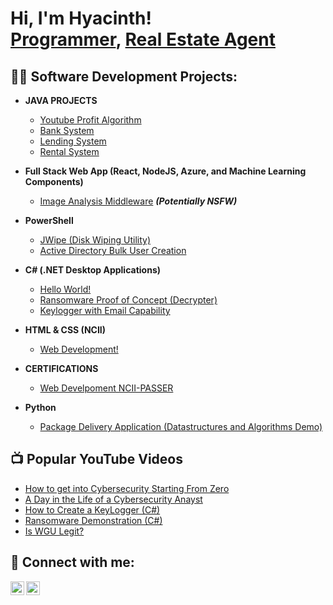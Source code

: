 <h1>Hi, I'm Hyacinth! <br/><a href="https://github.com/HycnthLfrnc">Programmer</a>, <a href="https://www.linkedin.com/in/lofranco-hyacinth-224684323/">Real Estate Agent</a> 

<h2>👨‍💻 Software Development Projects:</h2>

- <b>JAVA PROJECTS</b>
  - [Youtube Profit Algorithm ](https://github.com/joshmadakor1/Algorithms-Practice)
  - [Bank System](https://github.com/joshmadakor1/Algorithms-Practice)
  - [Lending System](https://github.com/joshmadakor1/Algorithms-Practice)
  - [Rental System](https://github.com/joshmadakor1/Algorithms-Practice)
- <b>Full Stack Web App (React, NodeJS, Azure, and Machine Learning Components)</b>
  - [Image Analysis Middleware](https://github.com/joshmadakor1/4chan-Image-Analysis-Middleware-C964) <b><i>(Potentially NSFW)</b></i>

- <b>PowerShell</b>
  - [JWipe (Disk Wiping Utility)](https://github.com/joshmadakor1/Jwipe.PowerShell)
  - [Active Directory Bulk User Creation](https://github.com/joshmadakor1/AD_PS)
    
- <b>C# (.NET Desktop Applications)</b>
  - [Hello World!](https://github.com/joshmadakor1/EncrypterPOC)
  - [Ransomware Proof of Concept (Decrypter)](https://github.com/joshmadakor1/DecrypterPOC)
  - [Keylogger with Email Capability](https://github.com/joshmadakor1/Key-Logger-With-Email)
    
- <b>HTML & CSS (NCII)</b>
  - [Web Development!](https://github.com/joshmadakor1/EncrypterPOC)
    
- <b>CERTIFICATIONS</b>
  - [Web Develpoment NCII-PASSER](https://github.com/joshmadakor1/EncrypterPOC)
- <b>Python</b>
  - [Package Delivery Application (Datastructures and Algorithms Demo)](https://github.com/joshmadakor1/Package-Delivery-Pathfinding-Algorithm)

<h2>📺 Popular YouTube Videos</h2>

- [How to get into Cybersecurity Starting From Zero](https://www.youtube.com/watch?v=a83ASGn_V_s)
- [A Day in the Life of a Cybersecurity Anayst](https://www.youtube.com/watch?v=uHy3oM7NnoU)
- [How to Create a KeyLogger (C#)](https://www.youtube.com/watch?v=N-L9hklSlNk)
- [Ransomware Demonstration (C#)](https://www.youtube.com/watch?v=OfvdQeh79s0)
- [Is WGU Legit?](https://www.youtube.com/watch?v=E2MwRWxDBkA)

<h2> 🤳 Connect with me:</h2>

[<img align="left" alt="JoshMadakor | LinkedIn" width="22px" src="https://cdn.jsdelivr.net/npm/simple-icons@v3/icons/linkedin.svg" />][linkedin]
[<img align="left" alt="JoshMadakor | Instagram" width="22px" src="https://cdn.jsdelivr.net/npm/simple-icons@v3/icons/instagram.svg" />][instagram]


[instagram]: https://www.instagram.com/hycnth_0/
[linkedin]: https://www.linkedin.com/in/lofranco-hyacinth-224684323/

<!--
**joshmadakor1/joshmadakor1** is a ✨ _special_ ✨ repository because its `README.md` (this file) appears on your GitHub profile.

Here are some ideas to get you started:

- 🔭 I’m currently working on PYHTON Syntax 
- 🌱 I’m currently learning Programming Lnaguages
- 👯 I’m looking to collaborate on Web Development
- 🤔 I’m looking for help with learning Pyhton language
- 💬 Ask me about MY LIFE
- 📫 How to reach me: ...
- 😄 Pronouns: ...
- ⚡ Fun fact: ...
-->
